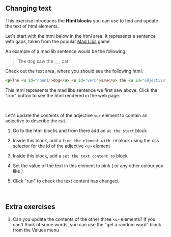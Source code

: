 ## Changing text

This exercise introduces the **Html blocks** you can use to find and update the text of html elements.

Let's start with the html below in the html area. It represents a sentence with gaps, taken from the popular [Mad Libs](https://en.wikipedia.org/wiki/Mad_Libs) game

An example of a mad lib sentence would be the following:

>  The dog saw the ___ cat


Check out the text area, where you should see the following html:

```html
<p>The <u id="noun1">dog</u> <u id="verb">saw</u> the <u id="adjective">___</u> <u id="noun2">cat</u></p>
```

This html represents the mad libs sentence we first saw above. Click the "run" button to see the html rendered in the web page. 

<br>

Let's update the contents of the adjective `<u>` element to contain an adjective to describe the cat.

1.  Go to the html blocks and from there add an `at the start` block
      
2.  Inside this block, add a `find the element with id` block using the css selector for the id of the adjective `<u>` element
      
3.  Inside this block, add a `set the text content to` block 

4. Set the value of the text in this element to pink ( or any other colour you like )

5.  Click "run" to check the text content has changed.

<br>

## Extra exercises

1.  Can you update the contents of the other three `<u>` elements? If you can't think of some words, you can use the "get a random word" block from the Values menu

<br>